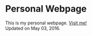 Personal Webpage
================
This is my personal webpage. [Visit me!](https://stlong0521.github.io/webpage)
<br />
Updated on May 03, 2016.
